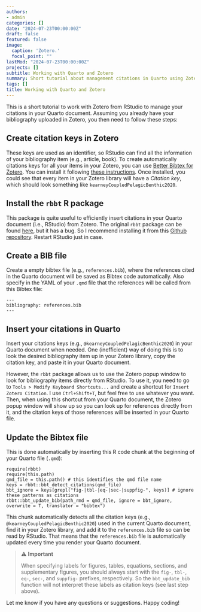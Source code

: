 ```yaml
---
authors:
- admin
categories: []
date: "2024-07-23T00:00:00Z"
draft: false
featured: false
image:
  caption: 'Zotero.'
  focal_point: ""
lastMod: "2024-07-23T00:00:00Z"
projects: []
subtitle: Working with Quarto and Zotero
summary: Short tutorial about management citations in Quarto using Zotero
tags: []
title: Working with Quarto and Zotero
---
```


This is a short tutorial to work with Zotero from RStudio to manage your citations in your Quarto document. Assuming you already have your bibliography uploaded in Zotero, you then need to follow these steps:

## Create citation keys in Zotero

These keys are used as an identifier, so RStudio can find all the information of your bibliography item (e.g., article, book). To create automatically citations keys for all your items in your Zotero, you can use [Better Bibtex for Zotero](https://retorque.re/zotero-better-bibtex/). You can install it following [these instructions](https://retorque.re/zotero-better-bibtex/installation/index.html). Once installed, you could see that every item in your Zotero library will have a *Citation key*, which should look something like `kearneyCoupledPelagicBenthic2020`.

## Install the `rbbt` R package

This package is quite useful to efficiently insert citations in your Quarto document (i.e., RStudio) from Zotero. The original `rbbt` package can be found [here](https://github.com/paleolimbot/rbbt), but it has a bug. So I recommend installing it from this [Github repository](https://github.com/wmoldham/rbbt). Restart RStudio just in case. 

## Create a BIB file

Create a empty bibtex file (e.g., `references.bib`), where the references cited in the Quarto document will be saved as Bibtex code automatically. Also specify in the YAML of your `.qmd` file that the references will be called from this Bibtex file:

```{r, eval=FALSE}
---
bibliography: references.bib
---
```

## Insert your citations in Quarto

Insert your citations keys (e.g., `@kearneyCoupledPelagicBenthic2020`) in your Quarto document when needed. One (inefficient) way of doing this is to look the desired bibliography item up in your Zotero library, copy the citation key, and paste it in your Quarto document. 

However, the `rbbt` package allows us to use the Zotero popup window to look for bibliography items directly from RStudio. To use it, you need to go to `Tools > Modify Keyboard Shortcuts...` and create a shortcut for `Insert Zotero Citation`. I use `Ctrl+Shift+T`, but feel free to use whatever you want. Then, when using this shortcut from your Quarto document, the Zotero popup window will show up so you can look up for references directly from it, and the citation keys of those references will be inserted in your Quarto file. 

## Update the Bibtex file

This is done automatically by inserting this R code chunk at the beginning of your Quarto file (`.qmd`):

```{r, eval=FALSE}
require(rbbt)
require(this.path)
qmd_file = this.path() # this identifies the qmd file name
keys = rbbt::bbt_detect_citations(qmd_file)
bbt_ignore = keys[grepl("fig-|tbl-|eq-|sec-|suppfig-", keys)] # ignore these patterns as citations
rbbt::bbt_update_bib(path_rmd = qmd_file, ignore = bbt_ignore, overwrite = T, translator = "bibtex")
```

This chunk automatically detects all the citation keys (e.g., `@kearneyCoupledPelagicBenthic2020`) used in the current Quarto document, find it in your Zotero library, and add it to the `references.bib` file so can be read by RStudio. That means that the `references.bib` file is automatically updated every time you render your Quarto document.

> :warning: **Important**
>
> When specifying labels for figures, tables, equations, sections, and supplementary figures, you should always start with the `fig-`, `tbl-`, `eq-`, `sec-`, and `suppfig-` prefixes, respectively. So the `bbt_update_bib` function will not interpret these labels as citation keys (see last step above).

Let me know if you have any questions or suggestions. Happy coding!